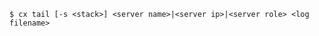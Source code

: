 <!-- usedin: [ _includes/_inlines/Toolbelt/common/tail/tail_usage.md] -->

```
$ cx tail [-s <stack>] <server name>|<server ip>|<server role> <log filename>
```
